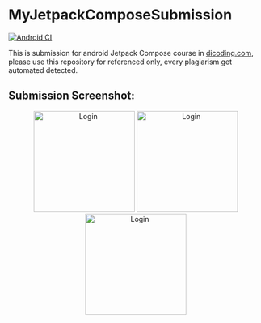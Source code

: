 # MyJetpackComposeSubmission
[![Android CI](https://github.com/MohFahmi27/MyJetpackComposeSubmission/actions/workflows/android%20CI.yml/badge.svg)](https://github.com/MohFahmi27/MyJetpackComposeSubmission/actions/workflows/android%20CI.yml)

This is submission for android Jetpack Compose course in <a href="https://www.dicoding.com/academies/445">dicoding.com</a>, please use this repository for referenced only, every plagiarism get automated detected.

## Submission Screenshot:
<p align="center">
  <img src="https://user-images.githubusercontent.com/50865350/202878965-382b46f7-1ad0-4f33-ba90-41c08eeda3e0.jpg" alt="Login" width="200"/>
  <img src="https://user-images.githubusercontent.com/50865350/202878979-79e87f17-f4b9-46af-b49e-c29ae152d562.jpg" alt="Login" width="200"/>
  <img src="https://user-images.githubusercontent.com/50865350/202878982-307f9d54-b0db-4245-a1e6-0cfb972a5c56.jpg" alt="Login" width="200"/>
</p>
